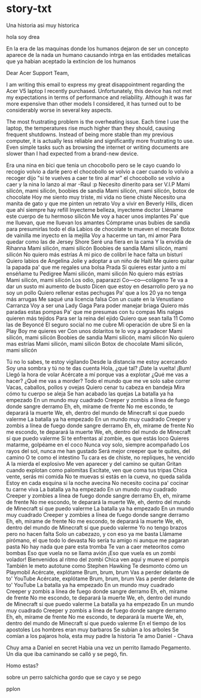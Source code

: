 # story-txt

Una historia asi muy historica

hola soy drea



En la era de las maquinas donde los humanos dejaron de ser un concepto aparece de la nada un humano causando intrga en las entidades metalicas que ya habian aceptado la extincion de los humanos


Dear Acer Support Team,

I am writing this email to express my great disappointment regarding the Acer V5 laptop I recently purchased. Unfortunately, this device has not met my expectations in terms of performance and reliability. Although it was far more expensive than other models I considered, it has turned out to be considerably worse in several key aspects.

The most frustrating problem is the overheating issue. Each time I use the laptop, the temperatures rise much higher than they should, causing frequent shutdowns. Instead of being more stable than my previous computer, it is actually less reliable and significantly more frustrating to use. Even simple tasks such as browsing the internet or writing documents are slower than I had expected from a brand-new device.

Era una nina en bici que tenia un chocobollo pero se le cayo
cuando lo recogio volvio a darle pero el chocobollo se volvio a caer
cuando lo volvio a recoger dijo "si te vuelves a caer te tiro al mar"
el chocobollo se volvio a caer y la nina lo lanzo al mar
-Raul :p
Necesito dinerito para ser V.I.P
Mami silicón, mami silicón, boobies de sandía
Mami silicón, mami silicón, botox de chocolate
Hoy me siento muy triste, mi vida no tiene chiste
Necesito una manita de gato y que me pinten un retrato
Voy a vivir en Beverly Hills, dicen que ahí siempre hay refill
Inyecteme belleza, inyecteme doctor
Lléname este cuerpo de tu hermoso silicón
Me voy a hacer unos implantes
Pa' que me lluevan, que me lluevan los amantes
Cómprame unas bubies de sandía para presumirlas todo el día
Labios de chocolate te mueven el mecate
Botox de vainilla me inyecto en la mejilla
Voy a hacerme un tan, mi amor
Para quedar como las de Jersey Shore
Seré una fiera en la cama
Y la envidia de Rihanna
Mami silicón, mami silicón
Boobies de sandía
Mami silicón, mami silicón
No quiero más estrías
A mi pico de colibrí le hace falta un bisturí
Quiero labios de Angelina Jolie y adoptar a un niño de Haití
Me quiero quitar la papada pa' que me regales una bolsa Prada
Si quieres estar junto a mí enséñame tu Pedigree
Mami silicón, mami silicón
No quiero más estrías
Mami silicón, mami silicón
Los odio, paparazzi
Co—co—colágeno
Te va a dar un susto mi aumento de busto
Dicen que estoy en desarrollo pero ya no soy un pollo
Quiero rellenar estas pechugas
Pa' que a los 20 ya no tenga más arrugas
Me saqué una licencia falsa
Con un cuate en la Venustiano Carranza
Voy a ser una Lady Gaga
Para poder manejar briaga
Quiero más paradas estas pompas
Pa' que me presumas con tu compas
Mis nalgas quieren más tejidos
Para ser la reina del ejido
Quiero que sean talla 11
Como las de Beyoncé
El seguro social no me cubre
Mi operación de ubre
Si en la Play Boy me quieres ver
Con unos dolaritos te lo voy a agradecer
Mami silicón, mami silicón
Boobies de sandia
Mami silicón, mami silicón
No quiero mas estrías
Mami silicón, mami silicón
Botox de chocolate
Mami silicón, mami silicón

Tú no lo sabes, te estoy vigilando Desde la distancia me estoy acercando Soy una sombra y tú no te das cuenta Hola, ¿qué tal? ¡Date la vuelta! ¡Bum! Llegó la hora de volar Acércate a mí porque vas a explotar ¿Qué me vas a hacer? ¿Qué me vas a morder? Todo el mundo que me ve solo sabe correr Vacas, caballos, pollos y ovejas Quiero cenar tu cabeza en bandeja Mira cómo tu cuerpo se aleja Se han acabado las quejas La batalla ya ha empezado En un mundo muy cuadrado Creeper y zombis a línea de fuego donde sangre derramo Eh, eh, mírame de frente No me escondo, te deparará la muerte We, eh, dentro del mundo de Minecraft sí que puedo valerme La batalla ya ha empezado En un mundo muy cuadrado Creeper y zombis a línea de fuego donde sangre derramo Eh, eh, mírame de frente No me escondo, te deparará la muerte We, eh, dentro del mundo de Minecraft sí que puedo valerme Si te enfrentas al zombie, es que estás loco Quieres matarme, golpéame en el coco Nunca voy solo, siempre acompañado Los rayos del sol, nunca me han gustado Será mejor creeper que te quites, del camino O te como el intestino Tu cara es de chiste, no repliques, he vencido A la mierda el explosivo Me ven aparecer y del camino se quitan Gritan cuando explotan como palomitas Excítate, ven que coma tus tripas Chica vente, serás mi comida No te muevas si estás en la cueva, no queda salida Estoy en cada esquina si la noche avecina No necesito cocina pa' cocinar tu carne viva La batalla ya ha empezado En un mundo muy cuadrado Creeper y zombies a línea de fuego donde sangre derramo Eh, eh, mírame de frente No me escondo, te deparará la muerte We, eh, dentro del mundo de Minecraft sí que puedo valerme La batalla ya ha empezado En un mundo muy cuadrado Creeper y zombies a línea de fuego donde sangre derramo Eh, eh, mírame de frente No me escondo, te deparará la muerte We, eh, dentro del mundo de Minecraft sí que puedo valerme Yo no tengo brazos pero no hacen falta Solo un cabezazo, y con eso ya me basta Llámame pirómano, el que todo lo devasta No sería tu amigo ni aunque me pagaran pasta No hay nada que pare esta tromba Te van a caer meteoritos como bombas Eso que vuela no se llama avión ¡Eso que vuela es un zombi volador! Bienvenidos al ritmo del zombi Chica ven aquí y mueve el pompis También le meto autotune como Stephen Hawking Te desmonto cómo un Playmobil Acércate, explótame Brum, brum, brum Vas a perder delante de to' YouTube Acércate, explótame Brum, brum, brum Vas a perder delante de to' YouTube La batalla ya ha empezado En un mundo muy cuadrado Creeper y zombis a línea de fuego donde sangre derramo Eh, eh, mírame de frente No me escondo, te deparará la muerte We, eh, dentro del mundo de Minecraft si que puedo valerme La batalla ya ha empezado En un mundo muy cuadrado Creeper y zombis a línea de fuego donde sangre derramo Eh, eh, mírame de frente No me escondo, te deparará la muerte We, eh, dentro del mundo de Minecraft sí que puedo valerme
En el tiempo de los apostoles
Los hombres eran muy barbaros
Se subían a los arboles
Se comían a los pajaros
hola, esta muy padre la historia
Te amo Daniel - Chava

Chuy ama a Daniel en secret
Habia una vez un perrito llamado Pegamento. Un dia que iba caminando se calló y se pegό, fin.

Homo estas?

sobre un perro salchicha gordo que se cayo y se pego

pplon

